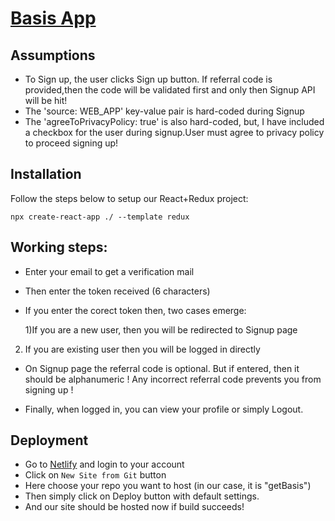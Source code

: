 # [Basis App](https://getbasis27.netlify.app)
## Assumptions
* To Sign up, the user clicks Sign up button. If referral code is provided,then the code will be validated first and only then Signup API will be hit!
* The 'source: WEB_APP' key-value pair is hard-coded during Signup
* The 'agreeToPrivacyPolicy: true' is also hard-coded, but, I have included a checkbox for the user during signup.User must agree to privacy policy to proceed signing up!
## Installation

Follow the steps below to setup our React+Redux project:

```
npx create-react-app ./ --template redux
 ```

 ## Working steps:
 * Enter your email to get a verification mail
 * Then enter the token received (6 characters)
 * If you enter the corect token then, two cases emerge:
 
    1)If you are a new user, then you will be redirected to Signup page

2) If you are existing user then you will be logged in directly

* On Signup page the referral code is optional. But if entered, then it should be alphanumeric ! Any incorrect referral code prevents you from signing up !

* Finally, when logged in, you can view your profile or simply Logout.

## Deployment

* Go to [Netlify](https://www.netlify.com/) and login to your account
* Click on `New Site from Git` button
* Here choose your repo you want to host (in our case, it is "getBasis")
* Then simply click on Deploy button with default settings.
* And our site should be hosted now if build succeeds!